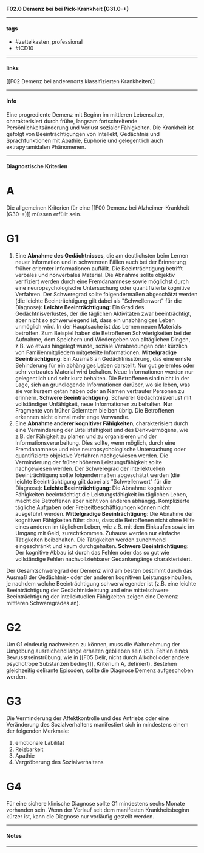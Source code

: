 __F02.0 Demenz bei bei Pick-Krankheit (G31.0-+)__

___________________________________________
#### tags

- #zettelkasten_professional
- #ICD10 
___________________________________________
#### links

[[F02 Demenz bei anderenorts klassifizierten Krankheiten]]

___________________________________________
#### Info
Eine progrediente Demenz mit Beginn im mittleren Lebensalter, charakterisiert durch frühe, langsam fortschreitende Persönlichkeitsänderung und Verlust sozialer Fähigkeiten. Die Krankheit ist gefolgt von Beeinträchtigungen von Intellekt, Gedächtnis und Sprachfunktionen mit Apathie, Euphorie und gelegentlich auch extrapyramidalen Phänomenen.
___________________________________________
#### Diagnostische Kriterien

# A
Die allgemeinen Kriterien für eine [[F00 Demenz bei Alzheimer-Krankheit (G30-+)]] müssen erfüllt sein.

# G1
1. Eine __Abnahme des Gedächtnisses__, die am deutlichsten beim Lernen neuer Information und in schwereren Fällen auch bei der Erinnerung früher erlernter Informationen auffällt. Die Beeinträchtigung betrifft verbales und nonverbales Material. Die Abnahme sollte objektiv verifiziert werden durch eine Fremdanamnese sowie möglichst durch eine neuropsychologische Untersuchung oder quantifizierte kognitive Verfahren. Der Schweregrad sollte folgendermaßen abgeschätzt werden (die leichte Beeinträchtigung gilt dabei als "Schwellenwert" für die Diagnose):
	__Leichte Beeinträchtigung__: Ein Grad des Gedächtnisverlustes, der die täglichen Aktivitäten zwar beeinträchtigt, aber nicht so schwerwiegend ist, dass ein unabhängiges Leben unmöglich wird. In der Hauptsache ist das Lernen neuen Materials betroffen. Zum Beispiel haben die Betroffenen Schwierigkeiten bei der Aufnahme, dem Speichern und Wiedergeben von alltäglichen Dingen, z.B. wo etwas hingelegt wurde, soziale Verabredungen oder kürzlich von Familienmitgliedern mitgeteilte Informationen.
	__Mittelgradige Beeinträchtigung__: Ein Ausmaß an Gedächtnisstörung, das eine ernste Behinderung für ein abhängiges Leben darstellt. Nur gut gelerntes oder sehr vertrautes Material wird behalten. Neue Informationen werden nur gelegentlich und sehr kurz behalten. Die Betroffenen sind nicht in der Lage, sich an grundlegende Informationen darüber, wo sie leben, was sie vor kurzem getan haben oder an Namen vertrauter Personen zu erinnern. 
	__Schwere Beeinträchtigung__: Schwerer Gedächtnisverlust mit vollständiger Unfähigkeit, neue Informationen zu behalten. Nur Fragmente von früher Gelerntem bleiben übrig. Die Betroffenen erkennen nicht einmal mehr enge Verwandte.
2. Eine __Abnahme anderer kognitiver Fähigkeiten__, charakterisiert durch eine Verminderung der Urteilsfähigkeit und des Denkvermögens, wie z.B. der Fähigkeit zu planen und zu organisieren und der Informationsverarbeitung. Dies sollte, wenn möglich, durch eine Fremdanamnese und eine neuropsychologische Untersuchung oder quantifizierte objektive Verfahren nachgewiesen werden. Die Verminderung der früher höheren Leistungsfähigkeit sollte nachgewiesen werden. Der Schweregrad der intellektuellen Beeinträchtigung sollte folgendermaßen abgeschätzt werden (die leichte Beeinträchtigung gilt dabei als "Schwellenwert" für die Diagnose):
	__Leichte Beeinträchtigung__: Die Abnahme kognitiver Fähigkeiten beeinträchtigt die Leistungsfähigkeit im täglichen Leben, macht die Betroffenen aber nicht von anderen abhängig. Komplizierte tägliche Aufgaben oder Freizeitbeschäftigungen können nicht ausgeführt werden.
	__Mittelgradige Beeinträchtigung__: Die Abnahme der kognitiven Fähigkeiten führt dazu, dass die Betroffenen nicht ohne Hilfe eines anderen im täglichen Leben, wie z.B. mit dem Einkaufen sowie im Umgang mit Geld, zurechtkommen. Zuhause werden nur einfache Tätigkeiten beibehalten. Die Tätigkeiten werden zunehmend eingeschränkt und kaum durchgehalten.
	__Schwere Beeinträchtigung__: Der kognitive Abbau ist durch das Fehlen oder das so gut wie vollständige Fehlen nachvollziehbarer Gedankengänge charakterisiert.

Der Gesamtschweregrad der Demenz wird am besten bestimmt durch das Ausmaß der Gedächtnis- oder der anderen kognitiven Leistungseinbußen, je nachdem welche Beeinträchtigung schwerwiegender ist (z.B. eine leichte Beeinträchtigung der Gedächtnisleistung und eine mittelschwere Beeinträchtigung der intellektuellen Fähigkeiten zeigen eine Demenz mittleren Schweregrades an).

# G2
Um G1 eindeutig nachweisen zu können, muss die Wahrnehmung der Umgebung ausreichend lange erhalten geblieben sein (d.h. Fehlen eines Bewusstseinstrübung, wie in [[F05 Delir, nicht durch Alkohol oder andere psychotrope Substanzen bedingt]], Kriterium A, definiert). Bestehen gleichzeitig delirante Episoden, sollte die Diagnose Demenz aufgeschoben werden.

# G3
Die Verminderung der Affektkontrolle und des Antriebs oder eine Veränderung des Sozialverhaltens manifestiert sich in mindestens einem der folgenden Merkmale:
1. emotionale Labilität
2. Reizbarkeit
3. Apathie
4. Vergröberung des Sozialverhaltens

# G4
Für eine sichere klinische Diagnose sollte G1 mindestens sechs Monate vorhanden sein. Wenn der Verlauf seit dem manifesten Krankheitsbeginn kürzer ist, kann die Diagnose nur vorläufig gestellt werden.
___________________________________________
#### Notes

___________________________________________

